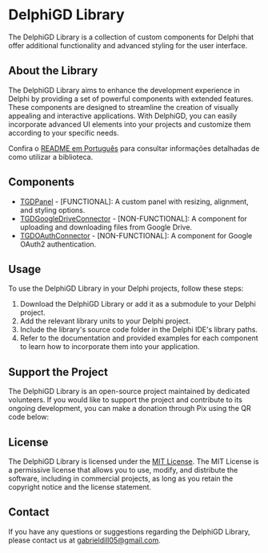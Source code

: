 # DelphiGD Library

The DelphiGD Library is a collection of custom components for Delphi that offer additional functionality and advanced styling for the user interface.

## About the Library

The DelphiGD Library aims to enhance the development experience in Delphi by providing a set of powerful components with extended features. These components are designed to streamline the creation of visually appealing and interactive applications. With DelphiGD, you can easily incorporate advanced UI elements into your projects and customize them according to your specific needs.

Confira o [README em Português](../README.md) para consultar informações detalhadas de como utilizar a biblioteca.

## Components

- [TGDPanel](help/TGDPanel/README.md) - [FUNCTIONAL]: A custom panel with resizing, alignment, and styling options.
- [TGDGoogleDriveConnector](help/TGDGoogleDriveConnector/README.md) - [NON-FUNCTIONAL]: A component for uploading and downloading files from Google Drive.
- [TGDOAuthConnector](help/TGDOAuthConnector/README.md) - [NON-FUNCTIONAL]: A component for Google OAuth2 authentication.

## Usage

To use the DelphiGD Library in your Delphi projects, follow these steps:

1. Download the DelphiGD Library or add it as a submodule to your Delphi project.
2. Add the relevant library units to your Delphi project.
3. Include the library's source code folder in the Delphi IDE's library paths.
4. Refer to the documentation and provided examples for each component to learn how to incorporate them into your application.

## Support the Project

The DelphiGD Library is an open-source project maintained by dedicated volunteers. If you would like to support the project and contribute to its ongoing development, you can make a donation through Pix using the QR code below:

## License

The DelphiGD Library is licensed under the [MIT License](LICENSE). The MIT License is a permissive license that allows you to use, modify, and distribute the software, including in commercial projects, as long as you retain the copyright notice and the license statement.

## Contact

If you have any questions or suggestions regarding the DelphiGD Library, please contact us at [gabrieldill05@gmail.com](mailto:gabrieldill05@gmail.com).
